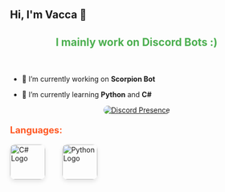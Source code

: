## Hi, I'm Vacca 👋

<h3 align="center" style="font-size: 1.5em; font-weight: bold; color: #4CAF50;">I mainly work on Discord Bots :)</h3><br>

- 🔭 I’m currently working on **Scorpion Bot**

- 🌱 I’m currently learning **Python** and **C#**

<div align="center">
  <a href="https://discord.com/users/1030951880936935525">
    <img src="https://lanyard.cnrad.dev/api/1030951880936935525" alt="Discord Presence" style="border-radius: 10px;"/>
  </a>
</div>

<h3 align="left" style="font-size: 1.3em; color: #FF5722; margin-top: 20px;">Languages:</h3>
<p>
  <img src="https://upload.wikimedia.org/wikipedia/commons/b/bd/Logo_C_sharp.svg" alt="C# Logo" width="70" style="margin-right: 30px; border-radius: 10px; box-shadow: 0px 4px 8px rgba(0, 0, 0, 0.1);"/>
  <img src="https://upload.wikimedia.org/wikipedia/commons/c/c3/Python-logo-notext.svg" alt="Python Logo" width="70" style="border-radius: 10px; box-shadow: 0px 4px 8px rgba(0, 0, 0, 0.1);"/>
</p>
